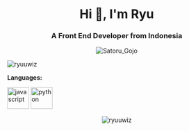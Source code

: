 <h1 align="center">Hi 👋, I'm Ryu</h1>
<h3 align="center">A Front End Developer from Indonesia</h3>
<p align="center">
  <img src="https://lh3.googleusercontent.com/proxy/YT6d3h7xJ5g6piwTBZWzS62Jd3RvLKy0VZL2TOK6ozKbD3fPJrPVYztyyKD1czo6JmHb6W0S6GbY0X2rMRCnEfBgzPUp8_VrC-ZHsZo2LuhcMBspMuElPwxaOO8Tj9Y" alt="Satoru_Gojo" />
</p>

<p align="left"> <img src="https://komarev.com/ghpvc/?username=ryuuwiz" alt="ryuuwiz" /> </p>

**Languages:**  
<link rel="stylesheet" href="https://cdn.jsdelivr.net/gh/devicons/devicon@master/devicon.min.css">

<p align="left">
  <img src="https://devicon.dev/devicon.git/icons/javascript/javascript-original.svg" alt="javascript" width="50" height="50"/>
  <img src="https://devicon.dev/devicon.git/icons/python/python-plain.svg" alt="python" width="50" height="50"/>
</p>

<p align="center">
  <img src="https://github-readme-stats.vercel.app/api?username=ryuuwiz&show_icons=true&theme=tokyonight" alt="ryuuwiz" />
</p>
